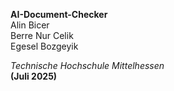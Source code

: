 **AI-Document-Checker**  
Alin Bicer  
Berre Nur Celik  
Egesel Bozgeyik  

_Technische Hochschule Mittelhessen_  
**(Juli 2025\)**
